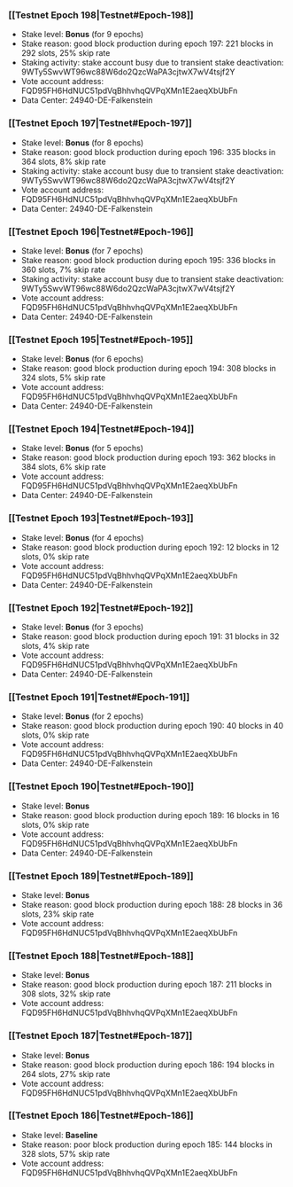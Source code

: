 ### [[Testnet Epoch 198|Testnet#Epoch-198]]
* Stake level: **Bonus** (for 9 epochs)
* Stake reason: good block production during epoch 197: 221 blocks in 292 slots, 25% skip rate
* Staking activity: stake account busy due to transient stake deactivation: 9WTy5SwvWT96wc88W6do2QzcWaPA3cjtwX7wV4tsjf2Y
* Vote account address: FQD95FH6HdNUC51pdVqBhhvhqQVPqXMn1E2aeqXbUbFn
* Data Center: 24940-DE-Falkenstein
### [[Testnet Epoch 197|Testnet#Epoch-197]]
* Stake level: **Bonus** (for 8 epochs)
* Stake reason: good block production during epoch 196: 335 blocks in 364 slots, 8% skip rate
* Staking activity: stake account busy due to transient stake deactivation: 9WTy5SwvWT96wc88W6do2QzcWaPA3cjtwX7wV4tsjf2Y
* Vote account address: FQD95FH6HdNUC51pdVqBhhvhqQVPqXMn1E2aeqXbUbFn
* Data Center: 24940-DE-Falkenstein
### [[Testnet Epoch 196|Testnet#Epoch-196]]
* Stake level: **Bonus** (for 7 epochs)
* Stake reason: good block production during epoch 195: 336 blocks in 360 slots, 7% skip rate
* Staking activity: stake account busy due to transient stake deactivation: 9WTy5SwvWT96wc88W6do2QzcWaPA3cjtwX7wV4tsjf2Y
* Vote account address: FQD95FH6HdNUC51pdVqBhhvhqQVPqXMn1E2aeqXbUbFn
* Data Center: 24940-DE-Falkenstein
### [[Testnet Epoch 195|Testnet#Epoch-195]]
* Stake level: **Bonus** (for 6 epochs)
* Stake reason: good block production during epoch 194: 308 blocks in 324 slots, 5% skip rate
* Vote account address: FQD95FH6HdNUC51pdVqBhhvhqQVPqXMn1E2aeqXbUbFn
* Data Center: 24940-DE-Falkenstein
### [[Testnet Epoch 194|Testnet#Epoch-194]]
* Stake level: **Bonus** (for 5 epochs)
* Stake reason: good block production during epoch 193: 362 blocks in 384 slots, 6% skip rate
* Vote account address: FQD95FH6HdNUC51pdVqBhhvhqQVPqXMn1E2aeqXbUbFn
* Data Center: 24940-DE-Falkenstein
### [[Testnet Epoch 193|Testnet#Epoch-193]]
* Stake level: **Bonus** (for 4 epochs)
* Stake reason: good block production during epoch 192: 12 blocks in 12 slots, 0% skip rate
* Vote account address: FQD95FH6HdNUC51pdVqBhhvhqQVPqXMn1E2aeqXbUbFn
* Data Center: 24940-DE-Falkenstein
### [[Testnet Epoch 192|Testnet#Epoch-192]]
* Stake level: **Bonus** (for 3 epochs)
* Stake reason: good block production during epoch 191: 31 blocks in 32 slots, 4% skip rate
* Vote account address: FQD95FH6HdNUC51pdVqBhhvhqQVPqXMn1E2aeqXbUbFn
* Data Center: 24940-DE-Falkenstein
### [[Testnet Epoch 191|Testnet#Epoch-191]]
* Stake level: **Bonus** (for 2 epochs)
* Stake reason: good block production during epoch 190: 40 blocks in 40 slots, 0% skip rate
* Vote account address: FQD95FH6HdNUC51pdVqBhhvhqQVPqXMn1E2aeqXbUbFn
* Data Center: 24940-DE-Falkenstein
### [[Testnet Epoch 190|Testnet#Epoch-190]]
* Stake level: **Bonus**
* Stake reason: good block production during epoch 189: 16 blocks in 16 slots, 0% skip rate
* Vote account address: FQD95FH6HdNUC51pdVqBhhvhqQVPqXMn1E2aeqXbUbFn
* Data Center: 24940-DE-Falkenstein
### [[Testnet Epoch 189|Testnet#Epoch-189]]
* Stake level: **Bonus**
* Stake reason: good block production during epoch 188: 28 blocks in 36 slots, 23% skip rate
* Vote account address: FQD95FH6HdNUC51pdVqBhhvhqQVPqXMn1E2aeqXbUbFn
### [[Testnet Epoch 188|Testnet#Epoch-188]]
* Stake level: **Bonus**
* Stake reason: good block production during epoch 187: 211 blocks in 308 slots, 32% skip rate
* Vote account address: FQD95FH6HdNUC51pdVqBhhvhqQVPqXMn1E2aeqXbUbFn
### [[Testnet Epoch 187|Testnet#Epoch-187]]
* Stake level: **Bonus**
* Stake reason: good block production during epoch 186: 194 blocks in 264 slots, 27% skip rate
* Vote account address: FQD95FH6HdNUC51pdVqBhhvhqQVPqXMn1E2aeqXbUbFn
### [[Testnet Epoch 186|Testnet#Epoch-186]]
* Stake level: **Baseline**
* Stake reason: poor block production during epoch 185: 144 blocks in 328 slots, 57% skip rate 
* Vote account address: FQD95FH6HdNUC51pdVqBhhvhqQVPqXMn1E2aeqXbUbFn